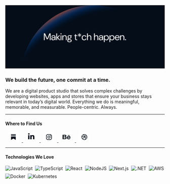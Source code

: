 <img class="logo" src="../static/miew-banner.png" alt="Miew Banner"/>

### We build the future, one commit at a time.

We are a digital product studio that solves complex challenges by developing websites, apps and stores that ensure your business stays relevant in today’s digital world. Everything we do is meaningful, memorable, and measurable. People-centric. Always.

---

#### Where to Find Us

<p>
    <a href="https://www.miew.pt">
        <span style="text-decoration: none !important;">
        <img src="../static/Miewton-icons.png" alt="Website" width="32" style="margin: 0 10px;"/>
        </span>
    </a>
  <a href="https://www.linkedin.com/company/miew/">
    <span style="text-decoration: unset;">
      <img src="../static/Miewton-icons-1.png" alt="LinkedIn" width="32" style="margin: 0 10px;"/>
    </span>
  </a>
  <a href="https://www.instagram.com/wearemiew/">
    <span style="text-decoration: none;">
      <img src="../static/Miewton-icons-2.png" alt="Instagram" width="32" style="margin: 0 10px;"/>
    </span>
  </a>
  <a href="https://dribbble.com/miew">
    <span style="text-decoration: none;">
      <img src="../static/Miewton-icons-4.png" alt="Dribbble" width="32" style="margin: 0 10px;"/>
    </span>
  </a>
  <a href="https://www.behance.net/miew">
    <span style="text-decoration: none;">
      <img src="../static/Miewton-icons-3.png" alt="Behance" width="32" style="margin: 0 10px;"/>
    </span>
  </a>
</p>

---
#### Technologies We Love
<div style="display: flex; flex-wrap: wrap; gap: 8px;">
    <img src="https://img.shields.io/badge/javascript-%23F7DF1E.svg?logo=javascript&logoColor=white" alt="JavaScript" />
    <img src="https://img.shields.io/badge/typescript-%23007ACC.svg?logo=typescript&logoColor=white" alt="TypeScript" />
    <img src="https://img.shields.io/badge/react-%2320232a.svg?logo=react&logoColor=%2361DAFB" alt="React" />
    <img src="https://img.shields.io/badge/Node.js-6DA55F?logo=node.js&logoColor=white" alt="NodeJS" />
    <img src="https://img.shields.io/badge/Next.js-black?logo=next.js&logoColor=white" alt="Next.js" />
    <img src="https://img.shields.io/badge/.NET-512BD4?logo=dotnet&logoColor=white" alt=".NET" />
    <img src="https://img.shields.io/badge/AWS-%23FF9900.svg?logo=amazon-web-services&logoColor=white" alt="AWS" />
    <img src="https://img.shields.io/badge/docker-%230db7ed.svg?logo=docker&logoColor=white" alt="Docker" />
    <img src="https://img.shields.io/badge/kubernetes-%23326ce5.svg?logo=kubernetes&logoColor=white" alt="Kubernetes" />
</div>
